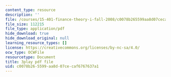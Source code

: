 ```yaml
---
content_type: resource
description: ''
file: /courses/15-401-finance-theory-i-fall-2008/c0078b265599aa8d07cecaf6767637a1_z2oQe6B1Qa4.pdf
file_size: 112215
file_type: application/pdf
hide_download: true
hide_download_original: null
learning_resource_types: []
license: https://creativecommons.org/licenses/by-nc-sa/4.0/
ocw_type: OCWFile
resourcetype: Document
title: 3play pdf file
uid: c0078b26-5599-aa8d-07ce-caf6767637a1
---
```

